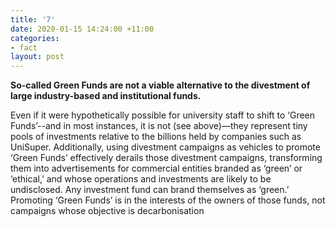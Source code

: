 ```yaml
---
title: '7'
date: 2020-01-15 14:24:00 +11:00
categories:
- fact
layout: post
---
```


**So-called Green Funds are not a viable alternative to the divestment of large industry-based and institutional funds.**

Even if it were hypothetically possible for university staff to shift to ‘Green Funds’--and in most instances, it is not (see above)—they represent tiny pools of investments relative to the billions held by companies such as UniSuper. Additionally, using divestment campaigns as vehicles to promote ‘Green Funds’ effectively derails those divestment campaigns, transforming them into advertisements for commercial entities branded as ‘green’ or ‘ethical,’ and whose operations and investments are likely to be undisclosed. Any investment fund can brand themselves as ‘green.’ Promoting ‘Green Funds’ is in the interests of the owners of those funds, not campaigns whose objective is decarbonisation
